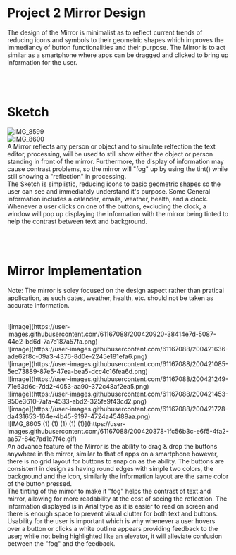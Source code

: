 # Project 2 Mirror Design

The design of the Mirror is minimalist as to reflect current trends of reducing icons and symbols to their geometric shapes which improves the immediancy of button functionalities and their purpose. The Mirror is to act similar as a smartphone where apps can be dragged and clicked to bring up information for the user.

 </br>  </br> 

# Sketch
![IMG_8599](https://user-images.githubusercontent.com/61167088/200124527-fdfb4ee6-a7f3-454b-bfd0-dabbd5dc002a.png)
</br>
![IMG_8600](https://user-images.githubusercontent.com/61167088/200124517-b2b864fd-2839-48a4-b033-2b490250225b.png)
</br>
A Mirror reflects any person or object and to simulate relfection the text editor, processing, will be used to still show either the object or person standing in front of the mirror. Furthermore, the display of information may cause contrast problems, so the mirror will "fog" up by using the tint() while still showing a "reflection" in processing.
</br>
The Sketch is simplistic, reducing icons to basic geometric shapes so the user can see and immediately understand it's purpose. Some General information includes a calender, emails, weather, health, and a clock. Whenever a user clicks on one of the buttons, excluding the clock, a window will pop up displaying the information with the mirror being tinted to help the contrast between text and background. 

</br> </br>
# Mirror Implementation
Note: The mirror is soley focused on the design aspect rather than pratical application, as such dates, weather, health, etc. should not be taken as accurate information.

</br>
![image](https://user-images.githubusercontent.com/61167088/200420920-38414e7d-5087-44e2-bd6d-7a7e187a57fa.png)
</br>
![image](https://user-images.githubusercontent.com/61167088/200421636-ade62f8c-09a3-4376-8d0e-2245e181efa6.png)
</br>
![image](https://user-images.githubusercontent.com/61167088/200421085-5ec73889-87e5-47ea-bea5-dcc4c16fea6d.png)
</br>
![image](https://user-images.githubusercontent.com/61167088/200421249-71e63d6c-7dd2-4053-aa90-372c48af2ea5.png)
</br>
![image](https://user-images.githubusercontent.com/61167088/200421453-950e3610-7afa-4533-abd2-325fe9f43cd2.png)
</br>
![image](https://user-images.githubusercontent.com/61167088/200421728-da431653-164e-4b45-9197-4724a45489aa.png)
</br>
![IMG_8605 (1) (1) (1) (1) (1)](https://user-images.githubusercontent.com/61167088/200420378-1fc56b3c-e6f5-4fa2-aa57-84e7ad1c7f4e.gif)
</br>
An advance feature of the Mirror is the ability to drag & drop the buttons anywhere in the mirror, similar to that of apps on a smartphone however, there is no grid layout for buttons to snap on as the ability. The buttons are consistent in design as having round edges with simple two colors, the background and the icon, similarly the information layout are the same color of the button pressed.
</br>
The tinting of the mirror to make it "fog" helps the contrast of text and mirror, allowing for more readability at the cost of seeing the reflection. The information displayed is in Arial type as it is easier to read on screen and there is enough space to prevent visual clutter for both text and buttons.
</br>
Usability for the user is important which is why whenever a user hovers over a button or clicks a white outline appears providing feedback to the user; while not being highlighted like an elevator, it will alleviate confusion between the "fog" and the feedback.
